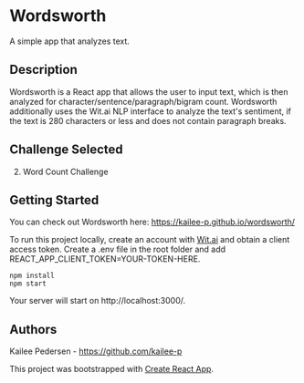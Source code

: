 # Wordsworth

A simple app that analyzes text.

## Description 

Wordsworth is a React app that allows the user to input text, which is then analyzed for character/sentence/paragraph/bigram count. Wordsworth additionally uses the Wit.ai NLP interface to analyze the text's sentiment, if the text is 280 characters or less and does not contain paragraph breaks.

## Challenge Selected

2. Word Count Challenge

## Getting Started

You can check out Wordsworth here: https://kailee-p.github.io/wordsworth/

To run this project locally, create an account with [Wit.ai](https://wit.ai/) and obtain a client access token. Create a .env file in the root folder and add REACT_APP_CLIENT_TOKEN=YOUR-TOKEN-HERE.

```
npm install
npm start
```

Your server will start on http://localhost:3000/.

## Authors
Kailee Pedersen - https://github.com/kailee-p

This project was bootstrapped with [Create React App](https://github.com/facebook/create-react-app).